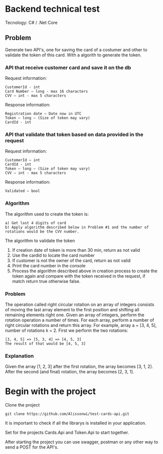 # Backend technical test
Tecnology: C# / .Net Core

## Problem
Generate two API's, one for saving the card of a costumer and other to validate the token of this card. With a algorith to generate the token.

### API that receive customer card and save it on the db

Request information:
```
CustomerId - int
Card Number – long - max 16 characters
CVV – int - max 5 characters
```

Response information:

```
Registration date – Date now in UTC
Token – long – (Size of token may vary)
CardId - int
```

### API that validate that token based on data provided in the request

Request information:
```
CustomerId – int
CardId - int
Token – long – (Size of token may vary)
CVV – int - max 5 characters
```
Response information:
```
Validated – bool
```
### Algorithm

The algorithm used to create the token is:

```
a) Get last 4 digits of card
b) Apply algorithm described below in Problem #1 and the number of rotations would be the CVV number.
```

The algorithm to validate the token

1. If creation date of token is more than 30 min, return as not valid
2. Use the cardid to locate the card number
3. If customer is not the owner of the card, return as not valid
4. Print the card number in the console
5. Process the algorithm described above in creation process to create the token again and
compare with the token received in the request, if match return true otherwise false.

### Problem

The operation called right circular rotation on an array of integers consists of moving the last array element to the first position and shifting all remaining elements right one. Given an array of integers, perform the rotation operation a number of times.
For each array, perform a number of right circular rotations and return this array.
For example, array a = [3, 4, 5], number of rotations k = 2.
First we perform the two rotations:
```
[3, 4, 5] => [5, 3, 4] => [4, 5, 3]
The result of that would be [4, 5, 3]
```

### Explanation

Given the array [1, 2, 3] after the first rotation, the array becomes [3, 1, 2].
After the second (and final) rotation, the array becomes [2, 3, 1].

# Begin with the project
Clone the project

```
git clone https://github.com/Alissonwi/test-cards-api.git
```

It is important to check if all the librarys is installed in your application.

Set for the projects Cards.Api and Token.Api to start together.

After starting the project you can use swagger, postman or any other way to send a POST for the API's.
